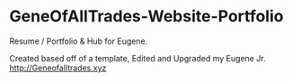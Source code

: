 # GeneOfAllTrades-Website-Portfolio
Resume / Portfolio &amp; Hub for Eugene.

Created based off of a template, Edited and Upgraded my Eugene Jr.
http://Geneofalltrades.xyz
